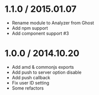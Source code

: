 # 1.1.0 / 2015.01.07

  * Rename module to Analyzer from Ghost
  * Add npm support
  * Add component support #3

# 1.0.0 / 2014.10.20

  * Add amd & commonjs exports
  * Add push to server option disable
  * Add push callback
  * Fix user ID setting
  * Some refactors
